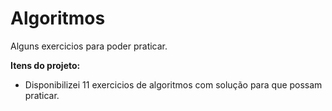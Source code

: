 # Algoritmos

 Alguns exercicios para poder praticar.


 **Itens do projeto:**

* Disponibilizei 11 exercicios de algoritmos com solução para que possam praticar.



